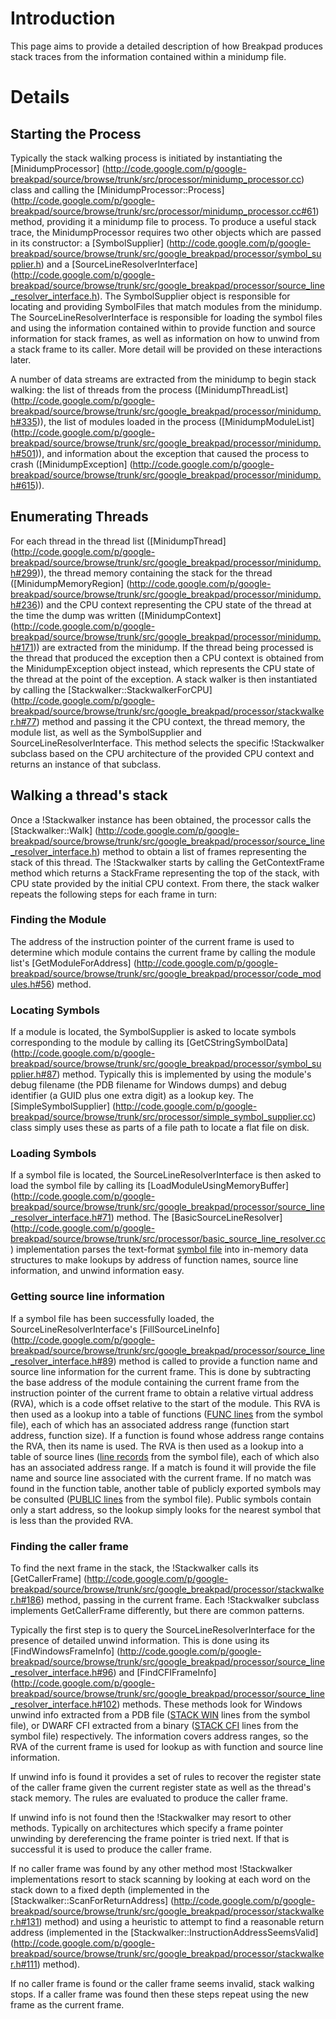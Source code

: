 # Introduction

This page aims to provide a detailed description of how Breakpad produces stack
traces from the information contained within a minidump file.

# Details

## Starting the Process

Typically the stack walking process is initiated by instantiating the
[MinidumpProcessor]
(http://code.google.com/p/google-breakpad/source/browse/trunk/src/processor/minidump_processor.cc)
class and calling the [MinidumpProcessor::Process]
(http://code.google.com/p/google-breakpad/source/browse/trunk/src/processor/minidump_processor.cc#61)
method, providing it a minidump file to process. To produce a useful stack
trace, the MinidumpProcessor requires two other objects which are passed in its
constructor: a [SymbolSupplier]
(http://code.google.com/p/google-breakpad/source/browse/trunk/src/google_breakpad/processor/symbol_supplier.h)
and a [SourceLineResolverInterface]
(http://code.google.com/p/google-breakpad/source/browse/trunk/src/google_breakpad/processor/source_line_resolver_interface.h).
The SymbolSupplier object is responsible for locating and providing SymbolFiles
that match modules from the minidump. The SourceLineResolverInterface is
responsible for loading the symbol files and using the information contained
within to provide function and source information for stack frames, as well as
information on how to unwind from a stack frame to its caller. More detail will
be provided on these interactions later.

A number of data streams are extracted from the minidump to begin stack walking:
the list of threads from the process ([MinidumpThreadList]
(http://code.google.com/p/google-breakpad/source/browse/trunk/src/google_breakpad/processor/minidump.h#335)),
the list of modules loaded in the process ([MinidumpModuleList]
(http://code.google.com/p/google-breakpad/source/browse/trunk/src/google_breakpad/processor/minidump.h#501)),
and information about the exception that caused the process to crash
([MinidumpException]
(http://code.google.com/p/google-breakpad/source/browse/trunk/src/google_breakpad/processor/minidump.h#615)).

## Enumerating Threads

For each thread in the thread list ([MinidumpThread]
(http://code.google.com/p/google-breakpad/source/browse/trunk/src/google_breakpad/processor/minidump.h#299)),
the thread memory containing the stack for the thread ([MinidumpMemoryRegion]
(http://code.google.com/p/google-breakpad/source/browse/trunk/src/google_breakpad/processor/minidump.h#236))
and the CPU context representing the CPU state of the thread at the time the
dump was written ([MinidumpContext]
(http://code.google.com/p/google-breakpad/source/browse/trunk/src/google_breakpad/processor/minidump.h#171))
are extracted from the minidump. If the thread being processed is the thread
that produced the exception then a CPU context is obtained from the
MinidumpException object instead, which represents the CPU state of the thread
at the point of the exception. A stack walker is then instantiated by calling
the [Stackwalker::StackwalkerForCPU]
(http://code.google.com/p/google-breakpad/source/browse/trunk/src/google_breakpad/processor/stackwalker.h#77)
method and passing it the CPU context, the thread memory, the module list, as
well as the SymbolSupplier and SourceLineResolverInterface. This method selects
the specific !Stackwalker subclass based on the CPU architecture of the provided
CPU context and returns an instance of that subclass.

## Walking a thread's stack

Once a !Stackwalker instance has been obtained, the processor calls the
[Stackwalker::Walk]
(http://code.google.com/p/google-breakpad/source/browse/trunk/src/google_breakpad/processor/source_line_resolver_interface.h)
method to obtain a list of frames representing the stack of this thread. The
!Stackwalker starts by calling the GetContextFrame method which returns a
StackFrame representing the top of the stack, with CPU state provided by the
initial CPU context. From there, the stack walker repeats the following steps
for each frame in turn:

### Finding the Module

The address of the instruction pointer of the current frame is used to determine
which module contains the current frame by calling the module list's
[GetModuleForAddress]
(http://code.google.com/p/google-breakpad/source/browse/trunk/src/google_breakpad/processor/code_modules.h#56)
method.

### Locating Symbols

If a module is located, the SymbolSupplier is asked to locate symbols
corresponding to the module by calling its [GetCStringSymbolData]
(http://code.google.com/p/google-breakpad/source/browse/trunk/src/google_breakpad/processor/symbol_supplier.h#87)
method. Typically this is implemented by using the module's debug filename (the
PDB filename for Windows dumps) and debug identifier (a GUID plus one extra
digit) as a lookup key. The [SimpleSymbolSupplier]
(http://code.google.com/p/google-breakpad/source/browse/trunk/src/processor/simple_symbol_supplier.cc)
class simply uses these as parts of a file path to locate a flat file on disk.

### Loading Symbols

If a symbol file is located, the SourceLineResolverInterface is then asked to
load the symbol file by calling its [LoadModuleUsingMemoryBuffer]
(http://code.google.com/p/google-breakpad/source/browse/trunk/src/google_breakpad/processor/source_line_resolver_interface.h#71)
method. The [BasicSourceLineResolver]
(http://code.google.com/p/google-breakpad/source/browse/trunk/src/processor/basic_source_line_resolver.cc)
implementation parses the text-format [symbol file](symbol_files.md) into
in-memory data structures to make lookups by address of function names, source
line information, and unwind information easy.

### Getting source line information

If a symbol file has been successfully loaded, the SourceLineResolverInterface's
[FillSourceLineInfo]
(http://code.google.com/p/google-breakpad/source/browse/trunk/src/google_breakpad/processor/source_line_resolver_interface.h#89)
method is called to provide a function name and source line information for the
current frame. This is done by subtracting the base address of the module
containing the current frame from the instruction pointer of the current frame
to obtain a relative virtual address (RVA), which is a code offset relative to
the start of the module. This RVA is then used as a lookup into a table of
functions ([FUNC lines](SymbolFiles#FUNC_records.md) from the symbol file), each
of which has an associated address range (function start address, function
size). If a function is found whose address range contains the RVA, then its
name is used. The RVA is then used as a lookup into a table of source lines
([line records](SymbolFiles#Line_records.md) from the symbol file), each of
which also has an associated address range. If a match is found it will provide
the file name and source line associated with the current frame. If no match was
found in the function table, another table of publicly exported symbols may be
consulted ([PUBLIC lines](SymbolFiles#PUBLIC_records.md) from the symbol file).
Public symbols contain only a start address, so the lookup simply looks for the
nearest symbol that is less than the provided RVA.

### Finding the caller frame

To find the next frame in the stack, the !Stackwalker calls its [GetCallerFrame]
(http://code.google.com/p/google-breakpad/source/browse/trunk/src/google_breakpad/processor/stackwalker.h#186)
method, passing in the current frame. Each !Stackwalker subclass implements
GetCallerFrame differently, but there are common patterns.

Typically the first step is to query the SourceLineResolverInterface for the
presence of detailed unwind information. This is done using its
[FindWindowsFrameInfo]
(http://code.google.com/p/google-breakpad/source/browse/trunk/src/google_breakpad/processor/source_line_resolver_interface.h#96)
and [FindCFIFrameInfo]
(http://code.google.com/p/google-breakpad/source/browse/trunk/src/google_breakpad/processor/source_line_resolver_interface.h#102)
methods. These methods look for Windows unwind info extracted from a PDB file
([STACK WIN](SymbolFiles#STACK_WIN_records.md) lines from the symbol file), or
DWARF CFI extracted from a binary ([STACK CFI](SymbolFiles#STACK_CFI_records.md)
lines from the symbol file) respectively. The information covers address ranges,
so the RVA of the current frame is used for lookup as with function and source
line information.

If unwind info is found it provides a set of rules to recover the register state
of the caller frame given the current register state as well as the thread's
stack memory. The rules are evaluated to produce the caller frame.

If unwind info is not found then the !Stackwalker may resort to other methods.
Typically on architectures which specify a frame pointer unwinding by
dereferencing the frame pointer is tried next. If that is successful it is used
to produce the caller frame.

If no caller frame was found by any other method most !Stackwalker
implementations resort to stack scanning by looking at each word on the stack
down to a fixed depth (implemented in the [Stackwalker::ScanForReturnAddress]
(http://code.google.com/p/google-breakpad/source/browse/trunk/src/google_breakpad/processor/stackwalker.h#131)
method) and using a heuristic to attempt to find a reasonable return address
(implemented in the [Stackwalker::InstructionAddressSeemsValid]
(http://code.google.com/p/google-breakpad/source/browse/trunk/src/google_breakpad/processor/stackwalker.h#111)
method).

If no caller frame is found or the caller frame seems invalid, stack walking
stops. If a caller frame was found then these steps repeat using the new frame
as the current frame.
